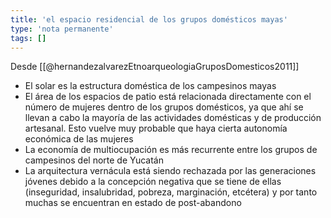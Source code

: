 ```yaml
---
title: 'el espacio residencial de los grupos domésticos mayas'
type: 'nota permanente'
tags: []
---
```


Desde [[@hernandezalvarezEtnoarqueologiaGruposDomesticos2011]]

- El solar es la estructura doméstica de los campesinos mayas
- El área de los espacios de patio está relacionada directamente con el número de mujeres dentro de los grupos domésticos, ya que ahí se llevan a cabo la mayoría de las actividades domésticas y de producción artesanal. Esto vuelve muy probable que haya cierta autonomía económica de las mujeres
- La economía de multiocupación es más recurrente entre los grupos de campesinos del norte de Yucatán
- La arquitectura vernácula está siendo rechazada por las generaciones jóvenes debido a la concepción negativa que se tiene de ellas (inseguridad, insalubridad, pobreza, marginación, etcétera) y por tanto muchas se encuentran en estado de post-abandono

